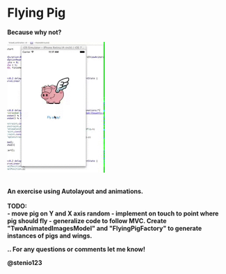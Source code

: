 Flying Pig
=================

<b>Because why not?<b/>

![Screenshot](https://github.com/stenio123/FlyingPig/raw/master/FlyingPig/FlyingPigDemo.gif)

<br/>
An exercise using Autolayout and animations.
<br/>
<br/>
<b>TODO:</b>
<br/>
- move pig on Y and X axis random
- implement on touch to point where pig should fly
- generalize code to follow MVC. Create "TwoAnimatedImagesModel" and "FlyingPigFactory" to generate instances of pigs and wings.
<br/>

..
For any questions or comments let me know!

@stenio123
